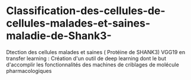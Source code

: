 # Classification-des-cellules-de-cellules-malades-et-saines-maladie-de-Shank3-
Dtection des cellules malades et saines ( Protéine de SHANK3) VGG19 en transfer learning  : Création d'un outil de deep learning dont le but d'accomplir les fonctionnalités des machines de criblages de molécule pharmacologiques
